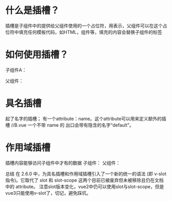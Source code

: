 # 什么是插槽？
  插槽是子组件中的提供给父组件使用的一个占位符，用<slot></slot>表示，父组件可以在这个占位符中填充任何模板代码，如HTML，组件等，填充的内容会替换子组件的<slot></slot>标签

# 如何使用插槽？
  子组件A：
  <template>
    <p></p>
    <slot></slot>
  </template>

  父组件：
  <A>
  <!-- 在这里写插入的内容 -->
  </A>

# 具名插槽
  起了名字的插槽；
  <slot></slot>有一个attribute：name。这个attribute可以用来定义额外的插槽
    //B.vue
    <template>
      <div>
        <header>
          <slot name="header"></slot>
        </header>
        <main>
          <slot></slot>
        </main>
        <footer>
          <slot name="footer"></slot>
        </footer>
      </div>
    </template>
一个不带 name 的 <slot> 出口会带有隐含的名字“default”。

# 作用域插槽
  插槽内容能够访问子组件中才有的数据
  子组件：
<template>
  <div>
    <p>我是B组件</p>
    <slot :obj="obj">{{obj.firstName}}</slot>
  </div>
</template>
父组件：
  <B>
  <template slot-scope="scope">
    <span>{{scope.obj.firstName}}</span>
  </template>
  </B>

总结
在 2.6.0 中，为具名插槽和作用域插槽引入了一个新的统一的语法 (即 v-slot 指令)。它取代了 slot 和 slot-scope 这两个目前已被废弃但未被移除且仍在文档中的 attribute。
注意slot版本变化，vue2中仍可以使用slot与slot-scope，但是vue3只能使用v-slot了，切记，避免踩坑。

